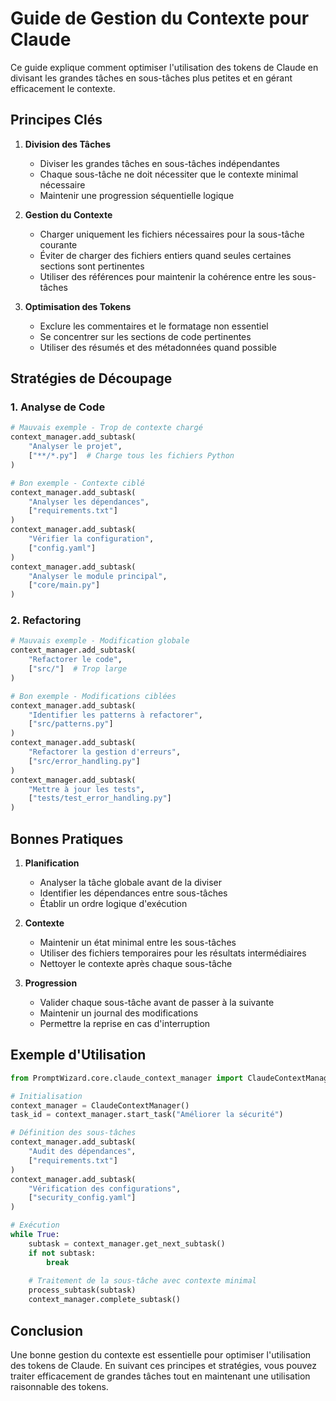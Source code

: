 # Guide de Gestion du Contexte pour Claude

Ce guide explique comment optimiser l'utilisation des tokens de Claude en divisant les grandes tâches en sous-tâches plus petites et en gérant efficacement le contexte.

## Principes Clés

1. **Division des Tâches**
   - Diviser les grandes tâches en sous-tâches indépendantes
   - Chaque sous-tâche ne doit nécessiter que le contexte minimal nécessaire
   - Maintenir une progression séquentielle logique

2. **Gestion du Contexte**
   - Charger uniquement les fichiers nécessaires pour la sous-tâche courante
   - Éviter de charger des fichiers entiers quand seules certaines sections sont pertinentes
   - Utiliser des références pour maintenir la cohérence entre les sous-tâches

3. **Optimisation des Tokens**
   - Exclure les commentaires et le formatage non essentiel
   - Se concentrer sur les sections de code pertinentes
   - Utiliser des résumés et des métadonnées quand possible

## Stratégies de Découpage

### 1. Analyse de Code
```python
# Mauvais exemple - Trop de contexte chargé
context_manager.add_subtask(
    "Analyser le projet",
    ["**/*.py"]  # Charge tous les fichiers Python
)

# Bon exemple - Contexte ciblé
context_manager.add_subtask(
    "Analyser les dépendances",
    ["requirements.txt"]
)
context_manager.add_subtask(
    "Vérifier la configuration",
    ["config.yaml"]
)
context_manager.add_subtask(
    "Analyser le module principal",
    ["core/main.py"]
)
```

### 2. Refactoring
```python
# Mauvais exemple - Modification globale
context_manager.add_subtask(
    "Refactorer le code",
    ["src/"]  # Trop large
)

# Bon exemple - Modifications ciblées
context_manager.add_subtask(
    "Identifier les patterns à refactorer",
    ["src/patterns.py"]
)
context_manager.add_subtask(
    "Refactorer la gestion d'erreurs",
    ["src/error_handling.py"]
)
context_manager.add_subtask(
    "Mettre à jour les tests",
    ["tests/test_error_handling.py"]
)
```

## Bonnes Pratiques

1. **Planification**
   - Analyser la tâche globale avant de la diviser
   - Identifier les dépendances entre sous-tâches
   - Établir un ordre logique d'exécution

2. **Contexte**
   - Maintenir un état minimal entre les sous-tâches
   - Utiliser des fichiers temporaires pour les résultats intermédiaires
   - Nettoyer le contexte après chaque sous-tâche

3. **Progression**
   - Valider chaque sous-tâche avant de passer à la suivante
   - Maintenir un journal des modifications
   - Permettre la reprise en cas d'interruption

## Exemple d'Utilisation

```python
from PromptWizard.core.claude_context_manager import ClaudeContextManager

# Initialisation
context_manager = ClaudeContextManager()
task_id = context_manager.start_task("Améliorer la sécurité")

# Définition des sous-tâches
context_manager.add_subtask(
    "Audit des dépendances",
    ["requirements.txt"]
)
context_manager.add_subtask(
    "Vérification des configurations",
    ["security_config.yaml"]
)

# Exécution
while True:
    subtask = context_manager.get_next_subtask()
    if not subtask:
        break
    
    # Traitement de la sous-tâche avec contexte minimal
    process_subtask(subtask)
    context_manager.complete_subtask()
```

## Conclusion

Une bonne gestion du contexte est essentielle pour optimiser l'utilisation des tokens de Claude. En suivant ces principes et stratégies, vous pouvez traiter efficacement de grandes tâches tout en maintenant une utilisation raisonnable des tokens.
